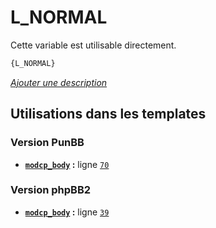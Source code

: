 # L_NORMAL


Cette variable est utilisable directement.

```html
{L_NORMAL}
```

[*Ajouter une description*](https://fa-tvars.appspot.com/var/L_NORMAL)

## Utilisations dans les templates

### Version PunBB
* __[`modcp_body`](../tpl/var/punbb/modcp_body.md#readme) :__ ligne [`70`](../tpl/src/punbb/modcp_body.tpl#L70)

### Version phpBB2
* __[`modcp_body`](../tpl/var/subsilver/modcp_body.md#readme) :__ ligne [`39`](../tpl/src/subsilver/modcp_body.tpl#L39)